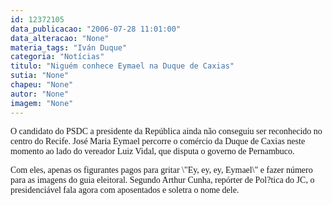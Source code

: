 ```yaml
---
id: 12372105
data_publicacao: "2006-07-28 11:01:00"
data_alteracao: "None"
materia_tags: "Iván Duque"
categoria: "Notícias"
titulo: "Niguém conhece Eymael na Duque de Caxias"
sutia: "None"
chapeu: "None"
autor: "None"
imagem: "None"
---
```

<p><P><FONT face=Verdana>O candidato do PSDC a presidente da República ainda não conseguiu ser reconhecido no centro do Recife. José Maria Eymael percorre o comércio da Duque de Caxias neste momento ao lado do vereador Luiz Vidal, que disputa o governo de Pernambuco.</FONT></P></p>
<p><P><FONT face=Verdana>Com eles, apenas os figurantes pagos para gritar \"Ey, ey, ey, Eymael\" e fazer número para as imagens do guia eleitoral. Segundo Arthur Cunha, repórter de Pol?tica do JC, o presidenciável fala agora com aposentados e soletra o nome dele.</FONT></P> </p>
